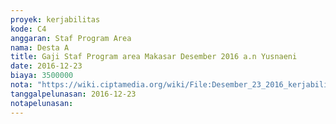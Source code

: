 ```yaml
---
proyek: kerjabilitas
kode: C4
anggaran: Staf Program Area
nama: Desta A
title: Gaji Staf Program area Makasar Desember 2016 a.n Yusnaeni
date: 2016-12-23
biaya: 3500000
nota: "https://wiki.ciptamedia.org/wiki/File:Desember_23_2016_kerjabilitas_C4_staf_area_makassar_neni447.jpg"
tanggalpelunasan: 2016-12-23
notapelunasan:
---
```


